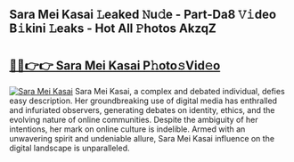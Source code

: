 ## Sara Mei Kasai 𝙻eaked 𝙽u𝚍e - Part-Da8 𝚅𝚒deo B𝚒kini 𝙻eaks - Hot All 𝙿hotos AkzqZ

# <h2><a href="http://ld3wf7q.urlbe.top/?page=Sara+Mei+Kasai">🔗🔗👉👉 Sara Mei Kasai P𝚑oto𝚜Vid𝚎o</a></h2>

[![Sara Mei Kasai](https://i.imgur.com/eBuTRDB.gif)](http://ld3wf7q.urlbe.top/?page=Sara+Mei+Kasai)
Sara Mei Kasai, a complex and debated individual, defies easy description. Her groundbreaking use of digital media has enthralled and infuriated observers, generating debates on identity, ethics, and the evolving nature of online communities. Despite the ambiguity of her intentions, her mark on online culture is indelible. Armed with an unwavering spirit and undeniable allure, Sara Mei Kasai influence on the digital landscape is unparalleled.
